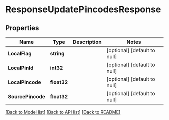 # ResponseUpdatePincodesResponse

## Properties
Name | Type | Description | Notes
------------ | ------------- | ------------- | -------------
**LocalFlag** | **string** |  | [optional] [default to null]
**LocalPinId** | **int32** |  | [optional] [default to null]
**LocalPincode** | **float32** |  | [optional] [default to null]
**SourcePincode** | **float32** |  | [optional] [default to null]

[[Back to Model list]](../README.md#documentation-for-models) [[Back to API list]](../README.md#documentation-for-api-endpoints) [[Back to README]](../README.md)


